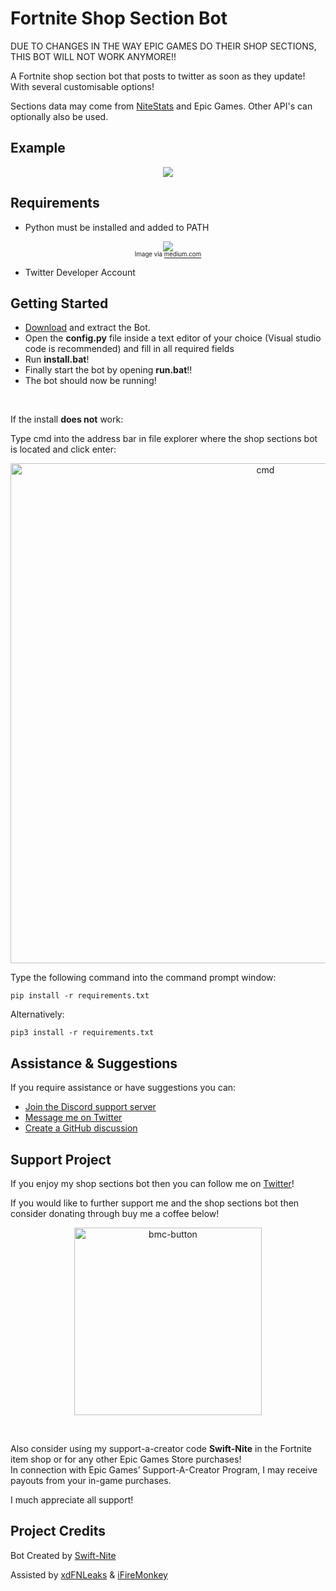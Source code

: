 # Fortnite Shop Section Bot

DUE TO CHANGES IN THE WAY EPIC GAMES DO THEIR SHOP SECTIONS, THIS BOT WILL NOT WORK ANYMORE!! 

A Fortnite shop section bot that posts to twitter as soon as they update! With several customisable options!

Sections data may come from [NiteStats](https://nitestats.com/) and Epic Games. Other API's can optionally also be used.

## Example
<p align="center">
    <img src="https://cdn.discordapp.com/attachments/802370450561826817/1060449873268314132/example.png">
</p>

## Requirements
- Python must be installed and added to PATH
<p align="center">
    <img src="https://user-images.githubusercontent.com/74127135/212615961-10c507f5-01de-483a-914b-3270109cdb2b.png"><br>
    <sub><sup>Image via <a href="https://medium.com/@omoshalewa/why-you-should-add-python-to-path-and-how-58693c17c443">medium.com</a></sub></sup>
 </p>
 
- Twitter Developer Account

## Getting Started
- [Download](https://github.com/swiftnite/Fortnite-Shop-Sections-Bot/archive/refs/heads/main.zip) and extract the Bot.
- Open the **config.py** file inside a text editor of your choice (Visual studio code is recommended) and fill in all required fields
- Run **install.bat**! 
- Finally start the bot by opening **run.bat**!!
- The bot should now be running!

<br>

If the install **does not** work:

Type cmd into the address bar in file explorer where the shop sections bot is located and click enter:
<p align="center">
    <img width="800" alt="cmd" src="https://user-images.githubusercontent.com/74127135/233550494-88bf398a-f9b6-40dd-a035-661bcf771e0e.png">
</p>
Type the following command into the command prompt window:

~~~
pip install -r requirements.txt
~~~
Alternatively: 
~~~
pip3 install -r requirements.txt
~~~

## Assistance & Suggestions
If you require assistance or have suggestions you can:
- [Join the Discord support server](https://discord.gg/jHsAW2FKnj)
- [Message me on Twitter](https://twitter.com/intent/follow?screen_name=SwiftNite)
- [Create a GitHub discussion](https://github.com/swiftnite/Fortnite-Shop-Sections-Bot/discussions/new/choose)

## Support Project
If you enjoy my shop sections bot then you can follow me on [Twitter](https://twitter.com/intent/follow?screen_name=SwiftNite)!

If you would like to further support me and the shop sections bot then consider donating through buy me a coffee below!

<p align="center">
    <a href="https://www.buymeacoffee.com/Swiftnite"><img width="300" alt="bmc-button" src="https://user-images.githubusercontent.com/74127135/233548032-c051ea07-9f03-43e3-a4d1-bfaced2e41db.png"></a>
</p>
<br>

Also consider using my support-a-creator code **Swift-Nite** in the Fortnite item shop or for any other Epic Games Store purchases!
<br>
In connection with Epic Games’ Support-A-Creator Program, I may receive payouts from your in-game purchases.

I much appreciate all support!

## Project Credits
Bot Created by [Swift-Nite](https://twitter.com/intent/follow?screen_name=SwiftNite)

Assisted by [xdFNLeaks](https://twitter.com/intent/follow?screen_name=xdFNLeaks) & [iFireMonkey](https://twitter.com/intent/follow?screen_name=iFireMonkey)